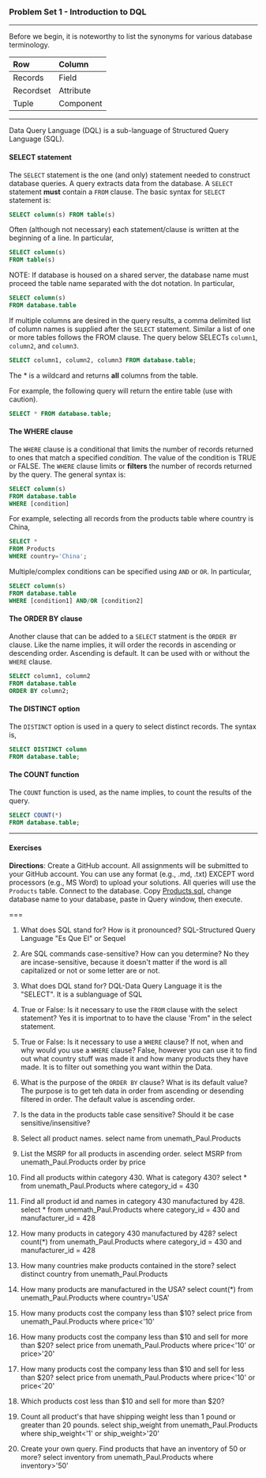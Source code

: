 ### Problem Set 1 - Introduction to DQL 
---

Before we begin, it is noteworthy to list the synonyms for various database terminology.  

|Row |Column   | 
|:--- |:---- |
|Records  | Field |
| Recordset | Attribute |
|Tuple | Component  |

---

Data Query Language (DQL) is a sub-language of Structured Query Language (SQL).  

#### SELECT statement

The `SELECT` statement is the one (and only) statement needed to construct database queries.  A query extracts data from the database.  A `SELECT` statement **must** contain a `FROM` clause.  The basic syntax for `SELECT` statement is:

```SQL
SELECT column(s) FROM table(s)
```

Often (although not necessary) each statement/clause is written at the beginning of a line.  In particular, 

```SQL
SELECT column(s) 
FROM table(s)
```

NOTE: If database is housed on a shared server, the database name must proceed the table name separated with the dot notation.  In particular, 

```SQL
SELECT column(s) 
FROM database.table
```

If multiple columns are desired in the query results, a comma delimited list of column names is supplied after the `SELECT` statement. Similar a list of one or more tables follows the FROM clause.   The query below SELECTs `column1`, `column2`, and `column3`. 


```SQL
SELECT column1, column2, column3 FROM database.table;
```



The * is a wildcard and returns **all** columns from the table.  

For example, the following query will return the entire table (use with caution).

```SQL
SELECT * FROM database.table;
```


#### The WHERE clause

The `WHERE` clause is a conditional that limits the number of records returned to ones that match a specified *condition*.  The value of the condition is TRUE or FALSE.  The `WHERE` clause limits or **filters** the number of records returned by the query. The general syntax is:

```SQL
SELECT column(s)
FROM database.table
WHERE [condition]
```
For example, selecting all records from the products table where country is China, 

```SQL
SELECT *
FROM Products
WHERE country='China';
```


Multiple/complex conditions can be specified using `AND` or `OR`.  In particular,

```SQL
SELECT column(s)
FROM database.table
WHERE [condition1] AND/OR [condition2]
```


#### The ORDER BY clause

Another clause that can be added to a `SELECT` statment is the `ORDER BY` clause.  Like the name implies, it will order the records in ascending or descending order.  Ascending is default.  It can be used with or without the `WHERE` clause.  

```SQL
SELECT column1, column2
FROM database.table
ORDER BY column2;
```

#### The DISTINCT option

The `DISTINCT` option is used in a query to select distinct records.  The syntax is, 

```SQL
SELECT DISTINCT column
FROM database.table;
```



#### The COUNT function

The `COUNT` function is used, as the name implies, to count the results of the query.    

```SQL
SELECT COUNT(*)
FROM database.table;
```

---

#### Exercises

**Directions**: Create a GitHub account.  All assignments will be submitted to your GitHub account.  You can use any format (e.g., .md, .txt) EXCEPT word processors (e.g., MS Word) to upload your solutions.  All queries will use the `Products` table.  Connect to the database.  Copy [Products.sql](https://github.com/jamesquinlan/mat301/tree/master/products), change database name to your database, paste in Query window, then execute.

===

1. What does SQL stand for?  How is it pronounced?
  SQL-Structured Query Language
        "Es Que El" or Sequel
2. Are SQL commands case-sensitive?  How can you determine? 
  No they are incase-sensitive, because it doesn't matter if the word is all capitalized or not or some letter are or not.
3. What does DQL stand for?
  DQL-Data Query Language it is the "SELECT". It is a sublanguage of SQL
4. True or False:  Is it necessary to use the `FROM` clause with the select statement? 
  Yes it is importnat to to have the clause 'From" in the select statement.
5. True or False:  Is it necessary to use a `WHERE` clause?  If not, when and why would you use a `WHERE` clause?
  False, however you can use it to find out what country stuff was made it and how many products they have made. It is to filter out something you want within the Data.
6. What is the purpose of the `ORDER BY` clause?  What is its default value?  
  The purpose is to get teh data in order from ascending or desending filtered in order. The default value is ascending order.
7. Is the data in the products table case sensitive?  Should it be case sensitive/insensitive? 
  
8. Select all product names.
  select name
from unemath_Paul.Products
9. List the MSRP for all products in ascending order.
  select MSRP 
  from unemath_Paul.Products
  order by price
10. Find all products within  category 430.  What is category 430?
  select *
from unemath_Paul.Products
where category_id = 430
11. Find all product id and names in category 430 manufactured by 428.
  select *
from unemath_Paul.Products
where category_id = 430 and manufacturer_id = 428
12. How many products in category 430 manufactured by 428?
  select count(*)
from unemath_Paul.Products
where category_id = 430 and manufacturer_id = 428
13. How many countries make products contained in the store?
  select distinct country
from unemath_Paul.Products
14. How many products are manufactured in the USA?
  select count(*)
from unemath_Paul.Products
where country='USA'
15. How many products cost the company less than $10?
  select price
from unemath_Paul.Products
where price<'10'
16. How many products cost the company less than $10 and sell for more than $20?
  select price
from unemath_Paul.Products
where price<'10' or price>'20'
17. How many products cost the company less than $10 and sell for less than $20?
  select price
from unemath_Paul.Products
where price<'10' or price<'20'
18. Which products cost less than $10 and sell for more than $20?
  
19. Count all product's that have shipping weight less than 1 pound or greater than 20 pounds.
  select ship_weight
from unemath_Paul.Products
where ship_weight<'1' or ship_weight>'20'
20. Create your own query.
  Find products that have an inventory of 50 or more?
  select inventory
from unemath_Paul.Products
where inventory>'50'
